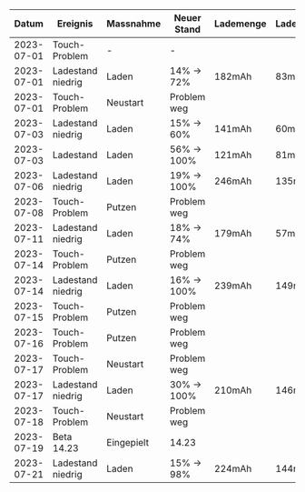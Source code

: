Datum     |Ereignis         |Massnahme |Neuer Stand|Lademenge|Ladedauer|Anschluss |
----------|-----------------|----------|-----------|---------|---------|----------|
2023-07-01|Touch-Problem    |-         |-          |         |         |          |
2023-07-01|Ladestand niedrig|Laden     |14% ->  72%|182mAh   | 83min   |PC - USB-A|
2023-07-01|Touch-Problem    |Neustart  |Problem weg|         |         |          |
2023-07-03|Ladestand niedrig|Laden     |15% ->  60%|141mAh   | 60min   |PC - USB-A|
2023-07-03|Ladestand        |Laden     |56% -> 100%|121mAh   | 81min   |PC - USB-A|
2023-07-06|Ladestand niedrig|Laden     |19% -> 100%|246mAh   |135min   |PC - USB-A|
2023-07-08|Touch-Problem    |Putzen    |Problem weg|         |         |          |
2023-07-11|Ladestand niedrig|Laden     |18% ->  74%|179mAh   | 57min   |PC - USB-A|
2023-07-14|Touch-Problem    |Putzen    |Problem weg|         |         |          |
2023-07-14|Ladestand niedrig|Laden     |16% -> 100%|239mAh   |149min   |PC - USB-A|
2023-07-15|Touch-Problem    |Putzen    |Problem weg|         |         |          |
2023-07-16|Touch-Problem    |Putzen    |Problem weg|         |         |          |
2023-07-17|Touch-Problem    |Neustart  |Problem weg|         |         |          |
2023-07-17|Ladestand niedrig|Laden     |30% -> 100%|210mAh   |146min   |PC - USB-A|
2023-07-18|Touch-Problem    |Neustart  |Problem weg|         |         |          |
2023-07-19|Beta 14.23       |Eingepielt|14.23      |         |         |          |
2023-07-21|Ladestand niedrig|Laden     |15% ->  98%|224mAh   |144min   |PC - USB-A|
